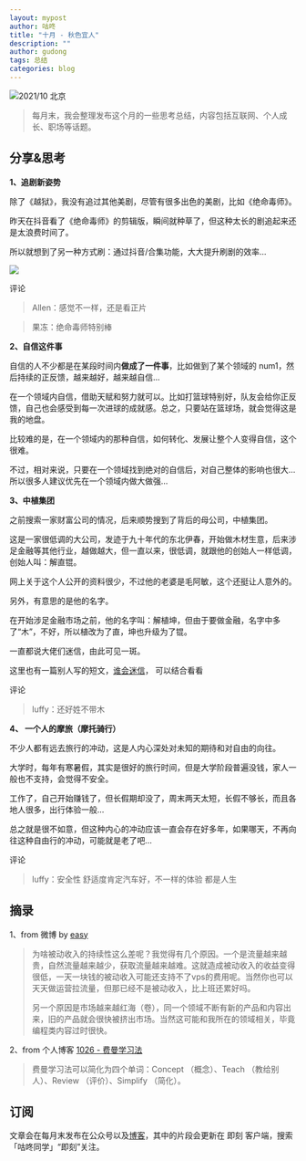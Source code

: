 ```yaml
---
layout: mypost
author: 咕咚
title: "十月 - 秋色宜人"
description: ""
author: gudong
tags: 总结
categories: blog 
---
```


![2021/10 北京](https://gitee.com/maoruibin/img/raw/master/2021/11/01/20211101071001682.jpg)

>每月末，我会整理发布这个月的一些思考总结，内容包括互联网、个人成长、职场等话题。


##  分享&思考

**1、追剧新姿势**

除了《越狱》，我没有追过其他美剧，尽管有很多出色的美剧，比如《绝命毒师》。

昨天在抖音看了《绝命毒师》的剪辑版，瞬间就种草了，但这种太长的剧追起来还是太浪费时间了。

所以就想到了另一种方式刷：通过抖音/合集功能，大大提升刷剧的效率…

![](https://gitee.com/maoruibin/img/raw/master/2021/11/01/20211101085959736.jpg)

评论
>  Allen：感觉不一样，还是看正片

>  果冻：绝命毒师特别棒

**2、自信这件事**

自信的人不少都是在某段时间内**做成了一件事**，比如做到了某个领域的 num1，然后持续的正反馈，越来越好，越来越自信…

在一个领域内自信，借助天赋和努力就可以。比如打篮球特别好，队友会给你正反馈，自己也会感受到每一次进球的成就感。总之，只要站在篮球场，就会觉得这是我的地盘。

比较难的是，在一个领域内的那种自信，如何转化、发展让整个人变得自信，这个很难。

不过，相对来说，只要在一个领域找到绝对的自信后，对自己整体的影响也很大…所以很多人建议优先在一个领域内做大做强…

**3、中植集团**

之前搜索一家财富公司的情况，后来顺势搜到了背后的母公司，中植集团。

这是一家很低调的大公司，发迹于九十年代的东北伊春，开始做木材生意，后来涉足金融等其他行业，越做越大，但一直以来，很低调，就跟他的创始人一样低调，创始人叫：解直锟。

网上关于这个人公开的资料很少，不过他的老婆是毛阿敏，这个还挺让人意外的。

另外，有意思的是他的名字。

在开始涉足金融市场之前，他的名字叫：解植坤，但由于要做金融，名字中多了“木”，不好，所以植改为了直，坤也升级为了锟。

一直都说大佬们迷信，由此可见一斑。

这里也有一篇别人写的短文，[谁会迷信](https://atjason.com/daily/2021-09-27.html "谁会迷信")， 可以结合看看

评论
>  luffy：还好姓不带木

**4、 一个人的摩旅（摩托骑行）**

不少人都有远去旅行的冲动，这是人内心深处对未知的期待和对自由的向往。

大学时，每年有寒暑假，其实是很好的旅行时间，但是大学阶段普遍没钱，家人一般也不支持，会觉得不安全。

工作了，自己开始赚钱了，但长假期却没了，周末两天太短，长假不够长，而且各地人很多，出行体验一般…

总之就是很不如意，但这种内心的冲动应该一直会存在好多年，如果哪天，不再向往这种自由行的冲动，可能就是老了吧…

评论
>  luffy：安全性 舒适度肯定汽车好，不一样的体验  都是人生

##  摘录
1、from 微博 by [easy](https://m.weibo.cn/detail/4690868021757811 "easy")

>  为啥被动收入的持续性这么差呢？我觉得有几个原因。一个是流量越来越贵，自然流量越来越少，获取流量越来越难。这就造成被动收入的收益变得很低，一天一块钱的被动收入可能还支持不了vps的费用呢。当然你也可以天天做运营拉流量，但那已经不是被动收入，比上班还累好吗。
>  
>  另一个原因是市场越来越红海（卷），同一个领域不断有新的产品和内容出来，旧的产品就会很快被挤出市场。当然这可能和我所在的领域相关，毕竟编程类内容过时很快。

2、from 个人博客 [1026 - 费曼学习法](https://atjason.com/daily/2021-10-26.html "1026 - 费曼学习法")

>  费曼学习法可以简化为四个单词：Concept （概念）、Teach （教给别人）、Review （评价）、Simplify （简化）。


## 订阅
文章会在每月末发布在公众号以及[博客](https://gudong.site/ "博客")，其中的片段会更新在 即刻 客户端，搜索「咕咚同学」“即刻”关注。
